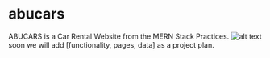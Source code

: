 # abucars
ABUCARS is a Car Rental Website  from the MERN Stack Practices.
![alt text](https://i.pinimg.com/564x/17/24/ca/1724ca2af1a3f87dbd6c021ffbc64d93.jpg)
soon we will add [functionality, pages, data] as a project plan.

